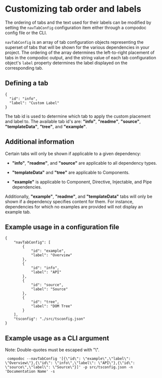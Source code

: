 # Customizing tab order and labels

The ordering of tabs and the text used for their labels can be modified by setting the `navTabConfig`
configuration item either through a compodoc config file or the CLI.

`navTabConfig` is an array of tab configuration objects representing the superset of tabs that will 
be shown for the various dependencies in your project. The ordering of the array determines the left-to-right 
placement of tabs in the compodoc output, and the string value of each tab configuration object's `label` 
property determines the label displayed on the corresponding tab.

## Defining a tab

```
{
  "id": "info",
  "label": "Custom Label"
}
```

The tab id is used to determine which tab to apply the custom placement and label to. The available tab id's are:
__"info"__, __"readme"__, __"source"__, __"templateData"__, __"tree"__, and __"example"__.

## Additional information

Certain tabs will only be shown if applicable to a given dependency:

- __"info"__, __"readme"__, and __"source"__ are applicable to all dependency types. 

- __"templateData"__ and __"tree"__ are applicable to Components. 

- __"example"__ is applicable to Component, Directive, Injectable, and Pipe dependencies.

Additionally, __"example"__, __"readme"__, and __"templateData"__ tabs will only be shown if a 
dependency specifies content for them. For instance, dependencies for which no examples are provided 
will not display an example tab.

## Example usage in a configuration file

```
{
    "navTabConfig": [
        {
            "id": "example",
            "label": "Overview"
        },
        {
            "id": "info",
            "label": "API"
        },
        {
            "id": "source",
            "label": "Source"
        },
        {
            "id": "tree",
            "label": "DOM Tree"
        }
    ],
    "tsconfig": "./src/tsconfig.json"
}
```

## Example usage as a CLI argument

Note: Double-quotes must be escaped with "\\".

```
 compodoc --navTabConfig '[{\"id\": \"example\",\"label\": \"Overview\"},{\"id\": \"info\",\"label\": \"API\"},{\"id\": \"source\",\"label\": \"Source\"}]' -p src/tsconfig.json -n 'Documentation Name' -s
```